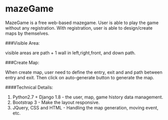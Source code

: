 # mazeGame

MazeGame is a free web-based mazegame. User is able to play the game without any registration. With registration, user is able to design/create maps by themselves.

###Visible Area: 

visible areas are path + 1 wall in left,right,front, and down path.

###Create Map: 

When create map, user need to define the entry, exit and and path between entry and exit. Then click on auto-generate button to generate the map.


####Technical Details:

1. Python2.7 + Django 1.8 - the user, map, game history data management.
2. Bootstrap 3 - Make the layout responsive.
3. JQuery, CSS and HTML - Handling the map generation, moving event, etc.
